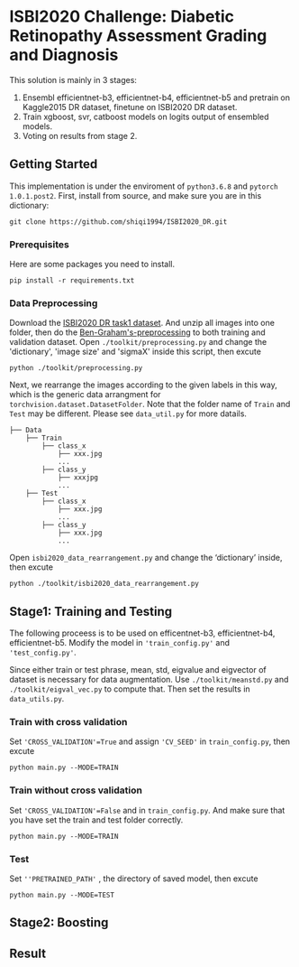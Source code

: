 # ISBI2020 Challenge: Diabetic Retinopathy Assessment Grading and Diagnosis

This solution is mainly in 3 stages:
1. Ensembl efficientnet-b3, efficientnet-b4, efficientnet-b5 and pretrain on Kaggle2015 DR dataset, finetune on ISBI2020 DR dataset. 
2. Train xgboost, svr, catboost models on logits output of ensembled models. 
3. Voting on results from stage 2.

## Getting Started

This implementation is under the enviroment of ```python3.6.8``` and ```pytorch 1.0.1.post2```. 
First, install from source, and make sure you are in this dictionary:
```
git clone https://github.com/shiqi1994/ISBI2020_DR.git
```
### Prerequisites

Here are some packages you need to install.
```
pip install -r requirements.txt
```

### Data Preprocessing
Download the [ISBI2020 DR task1 dataset](https://isbi.deepdr.org/data.html). And unzip all images into one folder, then do the [Ben-Graham's-preprocessing](https://www.kaggle.com/ratthachat/aptos-eye-preprocessing-in-diabetic-retinopathy#2.-Try-Ben-Graham's-preprocessing-method.) to both training and validation dataset. 
Open ```./toolkit/preprocessing.py``` and change the 'dictionary', 'image size' and 'sigmaX' inside this script, then excute
```
python ./toolkit/preprocessing.py
```
Next, we rearrange the images according to the given labels in this way, which is the generic data arrangment for ```torchvision.dataset.DatasetFolder```. Note that the folder name of ```Train``` and ```Test``` may be different. Please see ```data_util.py``` for more datails.
```
├── Data
    ├── Train
    	├── class_x
            ├── xxx.jpg
            ...
        ├── class_y
            ├── xxxjpg
            ...
    ├── Test
    	├── class_x
            ├── xxx.jpg
            ...
        ├── class_y
            ├── xxx.jpg
            ...
```
Open ```isbi2020_data_rearrangement.py```  and change the ‘dictionary’ inside, then excute
```
python ./toolkit/isbi2020_data_rearrangement.py
```
## Stage1: Training and Testing
The following proceess is to be used on efficentnet-b3, efficientnet-b4, efficientnet-b5. Modify the model in ```'train_config.py'``` and ```'test_config.py'```.

Since either train or test phrase, mean, std, eigvalue and eigvector of dataset is necessary for data augmentation. Use ```./toolkit/meanstd.py``` and ```./toolkit/eigval_vec.py``` to compute that. Then set the results in ```data_utils.py```.

### Train with cross validation

Set ```'CROSS_VALIDATION'=True``` and assign ```'CV_SEED'``` in ```train_config.py```, then excute

```
python main.py --MODE=TRAIN
```

### Train without cross validation

Set ```'CROSS_VALIDATION'=False``` and in ```train_config.py```. 
And make sure that you have set the train and test folder correctly.
```
python main.py --MODE=TRAIN
```
### Test
Set ```''PRETRAINED_PATH'``` , the directory of saved model, then excute
```
python main.py --MODE=TEST
```
## Stage2: Boosting

## Result


